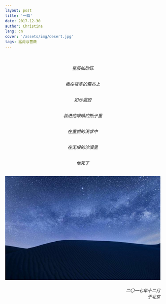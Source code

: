 ```yaml
---
layout: post
title: '一瞬'
date: 2017-12-30
author: Christina
lang: cn
cover: '/assets/img/desert.jpg'
tags: 猛虎与蔷薇
---
```



<h6 style="text-align:center">
<br>

星辰如砂砾<br><br>

撒在夜空的幕布上<br><br>

如沙漏般<br><br>

装进他眼睛的瓶子里<br><br>

在重燃的渴求中<br><br>

在无垠的沙漠里<br><br>

他死了</h6>


![](/assets/img/desert.jpeg)

<h6 style="text-align:right">二〇一七年十二月<br>
    于北京</h6>
​    